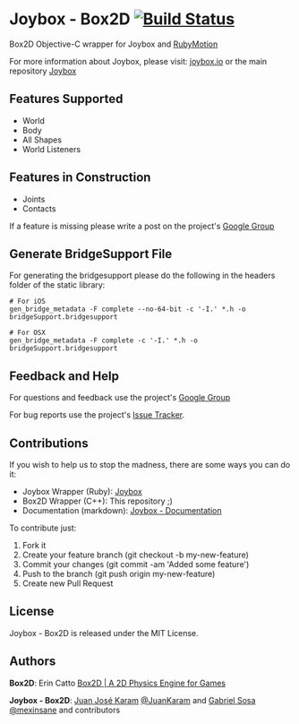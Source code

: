 # Joybox - Box2D [![Build Status](https://travis-ci.org/CurveBeryl/Joybox-Box2D.png?branch=master)](https://travis-ci.org/CurveBeryl/Joybox-Box2D)
Box2D Objective-C wrapper for Joybox and [RubyMotion](http://www.rubymotion.com)

For more information about Joybox, please visit: [joybox.io](http://joybox.io) or the main repository [Joybox](https://github.com/rubymotion/Joybox)

## Features Supported
* World
* Body
* All Shapes
* World Listeners

## Features in Construction
* Joints
* Contacts

If a feature is missing please write a post on the project's [Google Group](https://groups.google.com/forum/?fromgroups#!forum/joybox-wrapper)

## Generate BridgeSupport File
For generating the bridgesupport please do the following in the headers folder of the static library:

```
# For iOS
gen_bridge_metadata -F complete --no-64-bit -c '-I.' *.h -o bridgeSupport.bridgesupport	

# For OSX
gen_bridge_metadata -F complete -c '-I.' *.h -o bridgeSupport.bridgesupport
```

## Feedback and Help
For questions and feedback use the project's [Google Group](https://groups.google.com/forum/?fromgroups#!forum/joybox-wrapper)

For bug reports use the project's [Issue Tracker](https://github.com/rubymotion/Joybox/issues).

## Contributions
If you wish to help us to stop the madness, there are some ways you can do it:

* Joybox Wrapper (Ruby): [Joybox](https://github.com/rubymotion/Joybox)
* Box2D Wrapper (C++): This repository ;)
* Documentation (markdown): [Joybox - Documentation](https://github.com/CurveBeryl/Joybox-Documentation) 

To contribute just:

1. Fork it
2. Create your feature branch (git checkout -b my-new-feature)
3. Commit your changes (git commit -am 'Added some feature')
4. Push to the branch (git push origin my-new-feature)
5. Create new Pull Request

## License
Joybox - Box2D is released under the MIT License.

## Authors
**Box2D**: Erin Catto [Box2D | A 2D Physics Engine for Games](http://box2d.org)

**Joybox - Box2D**: [Juan José Karam](https://github.com/CurveBeryl) [@JuanKaram](https://twitter.com/JuanKaram) and [Gabriel Sosa](https://github.com/mexinsane) [@mexinsane](https://twitter.com/mexinsane) and contributors